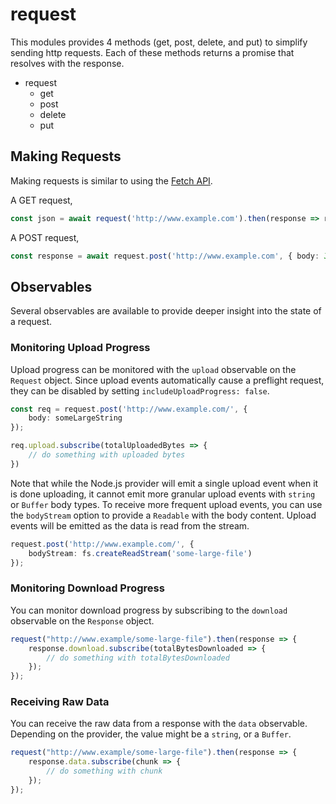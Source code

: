 # request

This modules provides 4 methods (get, post, delete, and put) to simplify sending http requests. Each of these methods returns a promise that resolves with the response.

* request
  * get
  * post
  * delete
  * put

## Making Requests

Making requests is similar to using the [Fetch API](https://developer.mozilla.org/en-US/docs/Web/API/Fetch_API).

A GET request,

```typescript
const json = await request('http://www.example.com').then(response => response.json());
```

A POST request,

```typescript
const response = await request.post('http://www.example.com', { body: JSON.stringify(myValues)}).then(response => response.json());
```

## Observables

Several observables are available to provide deeper insight into the state of a request.

### Monitoring Upload Progress

Upload progress can be monitored with the `upload` observable on the `Request` object. Since upload events automatically cause a preflight request, they can be disabled by setting `includeUploadProgress: false`.

```typescript
const req = request.post('http://www.example.com/', {
	body: someLargeString
});

req.upload.subscribe(totalUploadedBytes => {
	// do something with uploaded bytes
})
```

Note that while the Node.js provider will emit a single upload event when it is done uploading, it cannot emit more granular upload events with `string` or `Buffer` body types. To receive more frequent upload events, you can use the `bodyStream` option to provide a `Readable` with the body content. Upload events will be emitted as the data is read from the stream.

```typescript
request.post('http://www.example.com/', {
	bodyStream: fs.createReadStream('some-large-file')
});
```

### Monitoring Download Progress

You can monitor download progress by subscribing to the `download` observable on the `Response` object.

```typescript
request("http://www.example/some-large-file").then(response => {
	response.download.subscribe(totalBytesDownloaded => {
		// do something with totalBytesDownloaded
	});
});
```

### Receiving Raw Data

You can receive the raw data from a response with the `data` observable. Depending on the provider, the value might be a `string`, or a `Buffer`.

```typescript
request("http://www.example/some-large-file").then(response => {
	response.data.subscribe(chunk => {
		// do something with chunk
	});
});
```
